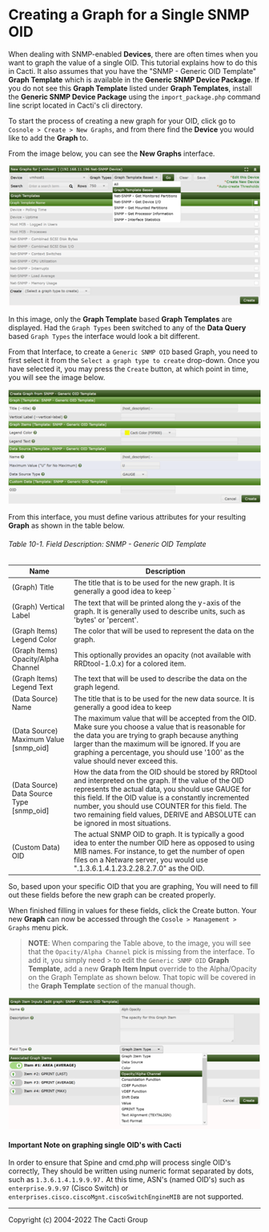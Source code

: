 # Creating a Graph for a Single SNMP OID

When dealing with SNMP-enabled **Devices**, there are often times when you want to
graph the value of a single OID. This tutorial explains how to do this in
Cacti. It also assumes that you have the "SNMP - Generic OID Template" **Graph
Template** which is available in the **Generic SNMP Device Package**.
If you do not see this **Graph Template** listed under **Graph Templates**,
install the **Generic SNMP Device Package** using the `import_package.php`
command line script located in Cacti's cli directory.

To start the process of creating a new graph for your OID, click go to
`Cosnole > Create > New Graphs`, and from there find the **Device**
you would like to add the **Graph** to.

From the image below, you can see the **New Graphs** interface.

![Graphs New](images/graphs-new.png)

In this image, only the **Graph Template** based **Graph Templates** are displayed.
Had the `Graph Types` been switched to any of the **Data Query** based `Graph Types`
the interface would look a bit different.

From that Interface, to create a `Generic SNMP OID` based Graph, you need to first
select it from the `Select a graph type to create` drop-down.  Once you have selected
it, you may press the `Create` button, at which point in time, you will see the
image below.

![Graphs New](images/graphs-new-generic-oid.png)

From this interface, you must define various attributes for your resulting **Graph**
as shown in the table below.

###### Table 10-1. Field Description: SNMP - Generic OID Template

Name | Description
--- | ---
(Graph) Title | The title that is to be used for the new graph. It is generally a good idea to keep `|host_description|` in the title, as to make the graph easier to identify later.
(Graph) Vertical Label | The text that will be printed along the y-axis of the graph. It is generally used to describe units, such as 'bytes' or 'percent'.
(Graph Items) Legend Color | The color that will be used to represent the data on the graph.
(Graph Items) Opacity/Alpha Channel | This optionally provides an opacity (not available with RRDtool-1.0.x) for a colored item.
(Graph Items) Legend Text | The text that will be used to describe the data on the graph legend.
(Data Source) Name | The title that is to be used for the new data source. It is generally a good idea to keep |host_description| in the title, as to make the data source easier to identify later.
(Data Source) Maximum Value [snmp_oid] | The maximum value that will be accepted from the OID. Make sure you choose a value that is reasonable for the data you are trying to graph because anything larger than the maximum will be ignored. If you are graphing a percentage, you should use '100' as the value should never exceed this.
(Data Source) Data Source Type [snmp_oid] | How the data from the OID should be stored by RRDtool and interpreted on the graph. If the value of the OID represents the actual data, you should use GAUGE for this field. If the OID value is a constantly incremented number, you should use COUNTER for this field. The two remaining field values, DERIVE and ABSOLUTE can be ignored in most situations.
(Custom Data) OID | The actual SNMP OID to graph. It is typically a good idea to enter the number OID here as opposed to using MIB names. For instance, to get the number of open files on a Netware server, you would use ".1.3.6.1.4.1.23.2.28.2.7.0" as the OID.

So, based upon your specific OID that you are graphing, You will need
to fill out these fields before the new graph can be created properly.

When finished filling in values for these fields, click the Create button. Your
new **Graph** can now be accessed through the
`Cosole > Management > Graphs` menu pick.

> **NOTE**: When comparing the Table above, to the image, you will see
> that the `Opacity/Alpha Channel` pick is missing from the interface.
> To add it, you simply need > to edit the `Generic SNMP OID`
> **Graph Template**, add a new **Graph Item Input**
> override to the Alpha/Opacity on the Graph Template as shown below.
> That topic will be covered in the **Graph Template** section of
> the manual though.

![Graphs New](images/graphs-new-generic-oid-alpha.png)

#### Important Note on graphing single OID's with Cacti

In order to ensure that Spine and cmd.php will process single OID's correctly,
They should be written using numeric format separated by dots, such as `1.3.6.1.4.1.9.9.97.`
At this time, ASN's (named OID's) such as `enterprise.9.9.97` (Cisco Switch) or
`enterprises.cisco.ciscoMgnt.ciscoSwitchEngineMIB` are not supported.

---
<copy>Copyright (c) 2004-2022 The Cacti Group</copy>
